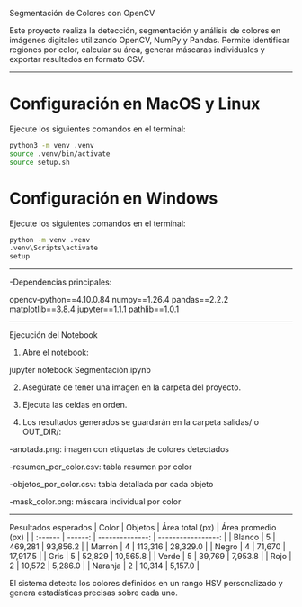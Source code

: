 Segmentación de Colores con OpenCV

Este proyecto realiza la detección, segmentación y análisis de colores en imágenes digitales utilizando OpenCV, NumPy y Pandas.
Permite identificar regiones por color, calcular su área, generar máscaras individuales y exportar resultados en formato CSV.

-------------------------------------------------------------------------------------------------------------------------------

# Configuración en MacOS y Linux

Ejecute los siguientes comandos en el terminal:

```bash
python3 -m venv .venv
source .venv/bin/activate
source setup.sh
```

# Configuración en Windows

Ejecute los siguientes comandos en el terminal:

```bash
python -m venv .venv
.venv\Scripts\activate
setup
```

-------------------------------------------------------------------------------------------------------------------------------

-Dependencias principales:

opencv-python==4.10.0.84
numpy==1.26.4
pandas==2.2.2
matplotlib==3.8.4
jupyter==1.1.1
pathlib==1.0.1

-------------------------------------------------------------------------------------------------------------------------------

Ejecución del Notebook

1. Abre el notebook:

jupyter notebook Segmentación.ipynb

2. Asegúrate de tener una imagen en la carpeta del proyecto.

3. Ejecuta las celdas en orden.

4. Los resultados generados se guardarán en la carpeta salidas/ o OUT_DIR/:

-anotada.png: imagen con etiquetas de colores detectados

-resumen_por_color.csv: tabla resumen por color

-objetos_por_color.csv: tabla detallada por cada objeto

-mask_color.png: máscara individual por color

-------------------------------------------------------------------------------------------------------------------------------

Resultados esperados
| Color   | Objetos | Área total (px) | Área promedio (px) |
| :------ | ------: | --------------: | -----------------: |
| Blanco  |       5 |         469,281 |           93,856.2 |
| Marrón  |       4 |         113,316 |           28,329.0 |
| Negro   |       4 |          71,670 |           17,917.5 |
| Gris    |       5 |          52,829 |           10,565.8 |
| Verde   |       5 |          39,769 |            7,953.8 |
| Rojo    |       2 |          10,572 |            5,286.0 |
| Naranja |       2 |          10,314 |            5,157.0 |


El sistema detecta los colores definidos en un rango HSV personalizado y genera estadísticas precisas sobre cada uno.
